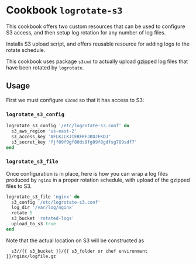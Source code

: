 # Cookbook `logrotate-s3` 

This cookbook offers two custom resources that can be used to configure S3 access, and then setup log rotation for any number of log files.

Installs S3 upload script, and offers reusable resource for adding logs to the rotate schedule.

This cookbook uses package `s3cmd` to actually upload gzipped log files that have been rotated by `logrotate`.

## Usage

First we must configure `s3cmd` so that it has access to S3:

### `logrotate_s3_config`

```ruby
logrotate_s3_config '/etc/logrotate-s3.conf' do
  s3_aws_region 'us-east-2'
  s3_access_key 'AFLKJLKJIERFKFJKDJFKDJ'
  s3_secret_key 'fjf09f9gf80ds8fg09f8gdfsg789sdf7'
end
```

### `logrotate_s3_file`

Once configuration is in place, here is how you can wrap a log files produced by `nginx` in a proper rotation schedule, with upload of the gzipped files to S3.

```ruby
logrotate_s3_file 'nginx' do
  s3_config '/etc/logrotate-s3.conf'
  log_dir '/var/log/nginx'
  rotate 5
  s3_bucket 'rotated-logs'
  upload_to_s3 true
end
```

Note that the actual location on S3 will be constructed as 

```
  s3//{{ s3_bucket }}/{{ s3_folder or chef environment }}/nginx/logfile.gz
```  

